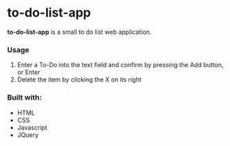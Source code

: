 # to-do-list-app


**to-do-list-app** is a small to do list web application.


### Usage

1. Enter a To-Do into the text field and confirm by pressing the Add button, or Enter
2. Delete the item by clicking the X on its right


### Built with:

- HTML
- CSS
- Javascript
- JQuery
